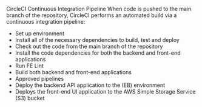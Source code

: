 CircleCI Continuous Integration Pipeline
When code is pushed to the main branch of the repository, CircleCI performs an automated build via a continuous integration pipeline:

- Set up environment
- Install all of the necessary dependencies to build, test and deploy
- Check out the code from the main branch of the repository
- Install the code dependencies for both the backend and front-end applications
- Run FE Lint
- Build both backend and front-end applications
- Approved pipelines
- Deploy the backend API application to the (EB) environment
- Deploys the front-end UI application to the AWS Simple Storage Service (S3) bucket
